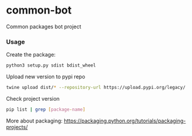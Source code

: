 # common-bot
Common packages bot project

### Usage

Create the package:
```sh
python3 setup.py sdist bdist_wheel
```
Upload new version to pypi repo
```sh
twine upload dist/* --repository-url https://upload.pypi.org/legacy/ 
```
Check project version
```sh
pip list | grep [package-name]
```

More about packaging:
https://packaging.python.org/tutorials/packaging-projects/